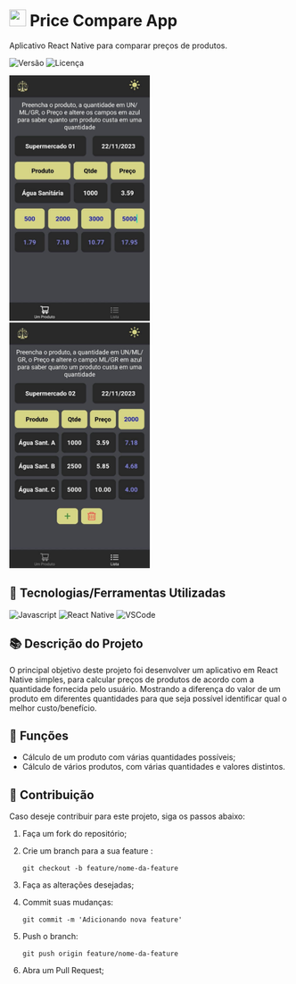 # <img src="https://cdn.jsdelivr.net/gh/devicons/devicon/icons/react/react-original.svg" width="30" height="30" /> Price Compare App

Aplicativo React Native para comparar preços de produtos.

![Versão](https://img.shields.io/badge/version-1.0.0-blue) ![Licença](https://img.shields.io/badge/license-MIT-green)

<img src="src/images/prints/print_02.jpeg" alt="Print Screen" height=440> <img src="src/images/prints/print_01.jpeg" alt="Print Screen" height=440>

## 🔧 Tecnologias/Ferramentas Utilizadas

![Javascript](https://img.shields.io/badge/JavaScript-F7DF1E?style=for-the-badge&logo=javascript&logoColor=black)
![React Native](https://img.shields.io/badge/React_Native-20232A?style=for-the-badge&logo=react&logoColor=61DAFB)
![VSCode](https://img.shields.io/badge/VS%20Code-blue?style=for-the-badge&logo=visual-studio-code&logoColor=white)

## 📚 Descrição do Projeto

O principal objetivo deste projeto foi desenvolver um aplicativo em React Native simples, para calcular preços de produtos de acordo com a quantidade fornecida pelo usuário. Mostrando a diferença do valor de um produto em diferentes quantidades para que seja possível identificar qual o melhor custo/benefício.

## 🎯 Funções

- Cálculo de um produto com várias quantidades possíveis;
- Cálculo de vários produtos, com várias quantidades e valores distintos.

## 👥 Contribuição

Caso deseje contribuir para este projeto, siga os passos abaixo:

1. Faça um fork do repositório;

2. Crie um branch para a sua feature :
   ```
   git checkout -b feature/nome-da-feature
   ```
3. Faça as alterações desejadas;

4. Commit suas mudanças:

   ```
   git commit -m 'Adicionando nova feature'
   ```

5. Push o branch:

   ```
   git push origin feature/nome-da-feature
   ```

6. Abra um Pull Request;

